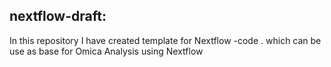## nextflow-draft:

In this repository 
I have created template for Nextflow -code . which can be use as base for Omica Analysis using Nextflow